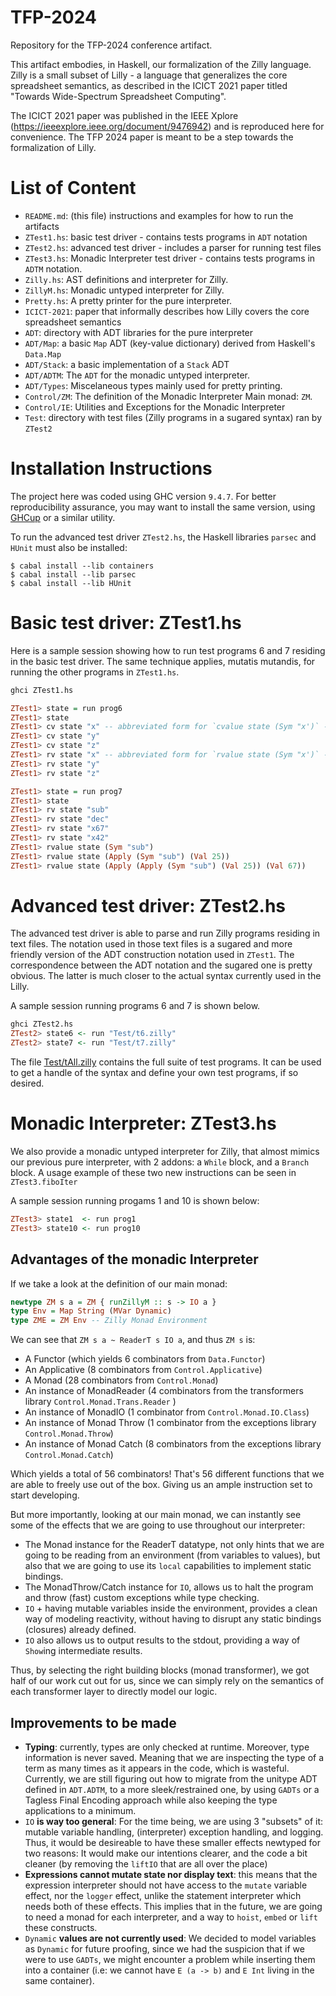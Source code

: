 # TFP-2024

Repository for the TFP-2024 conference artifact.

This artifact embodies, in Haskell, our formalization of the Zilly language. Zilly is a small 
subset of Lilly - a language that generalizes the core spreadsheet semantics, as described in 
the ICICT 2021 paper titled "Towards Wide-Spectrum Spreadsheet Computing".

The ICICT 2021 paper was published  in the IEEE Xplore (https://ieeexplore.ieee.org/document/9476942)
and is reproduced here for convenience. The TFP 2024 paper is meant to be a step towards the formalization of Lilly.

# List of Content

- `README.md`: (this file) instructions and examples for how to run the artifacts
- `ZTest1.hs`: basic test driver - contains tests programs in `ADT` notation
- `ZTest2.hs`: advanced test driver - includes a parser for running test files
- `ZTest3.hs`: Monadic Interpreter test driver - contains tests programs in `ADTM` notation.
- `Zilly.hs`: AST definitions and interpreter for Zilly.
- `ZillyM.hs`: Monadic untyped interpreter for Zilly.
- `Pretty.hs`: A pretty printer for the pure interpreter.
- `ICICT-2021`: paper that informally describes how Lilly covers the core spreadsheet semantics
- `ADT`: directory with ADT libraries for the pure interpreter
- `ADT/Map`: a basic `Map` ADT (key-value dictionary) derived from Haskell's `Data.Map`
- `ADT/Stack`: a basic implementation of a `Stack` ADT
- `ADT/ADTM`: The `ADT` for the monadic untyped interpreter.
- `ADT/Types`: Miscelaneous types mainly used for pretty printing.
- `Control/ZM`: The definition of the Monadic Interpreter Main monad: `ZM`.
- `Control/IE`: Utilities and Exceptions for the Monadic Interpreter
- `Test`: directory with test files (Zilly programs in a sugared syntax) ran by `ZTest2`


# Installation Instructions

The project here was coded using GHC version `9.4.7`. For better reproducibility assurance, you may want 
to install the same version, using [GHCup](https://www.haskell.org/ghcup/install/) or a similar utility.

To run the advanced test driver `ZTest2.hs`, the Haskell libraries `parsec` and `HUnit` must also be installed:

```
$ cabal install --lib containers
$ cabal install --lib parsec
$ cabal install --lib HUnit
```

# Basic test driver: ZTest1.hs

Here is a sample session showing how to run test programs 6 and 7 residing in the basic test driver.
The same technique applies, mutatis mutandis, for running the other programs in `ZTest1.hs`.

``` haskell
ghci ZTest1.hs

ZTest1> state = run prog6
ZTest1> state
ZTest1> cv state "x" -- abbreviated form for `cvalue state (Sym "x')` - computes the c-value of "x"
ZTest1> cv state "y"
ZTest1> cv state "z"
ZTest1> rv state "x" -- abbreviated form for `rvalue state (Sym "x')` - computes the r-value of "x" 
ZTest1> rv state "y"
ZTest1> rv state "z"

ZTest1> state = run prog7
ZTest1> state
ZTest1> rv state "sub"
ZTest1> rv state "dec"
ZTest1> rv state "x67"
ZTest1> rv state "x42"
ZTest1> rvalue state (Sym "sub")
ZTest1> rvalue state (Apply (Sym "sub") (Val 25))
ZTest1> rvalue state (Apply (Apply (Sym "sub") (Val 25)) (Val 67))
```
# Advanced test driver: ZTest2.hs

The advanced test driver is able to parse and run Zilly programs residing in text files. The notation
used in those text files is a sugared and more friendly version of the ADT construction notation used 
in `ZTest1`. The correspondence between the ADT notation and the sugared one is pretty obvious. The 
latter is much closer to the actual syntax currently used in the Lilly.

A sample session running programs 6 and 7 is shown below.

```haskell
ghci ZTest2.hs
ZTest2> state6 <- run "Test/t6.zilly"
ZTest2> state7 <- run "Test/t7.zilly"
```

The file [Test/tAll.zilly](./Test/tAll.zilly) contains the full suite of test programs. It can be
used to get a handle of the syntax and define your own test programs, if so desired.

# Monadic Interpreter: ZTest3.hs

We also provide a monadic untyped interpreter for Zilly, that almost mimics our previous pure interpreter, with 2 addons: a `While` block, and a `Branch` block. A usage example of these two new instructions can be seen in `ZTest3.fiboIter`

A sample session running progams 1 and 10 is shown below:

```haskell
ZTest3> state1  <- run prog1
ZTest3> state10 <- run prog10
```

## Advantages of the monadic Interpreter

If we take a look at the definition of our main monad:

```haskell
newtype ZM s a = ZM { runZillyM :: s -> IO a }
type Env = Map String (MVar Dynamic)
type ZME = ZM Env -- Zilly Monad Environment
```

We can see that `ZM s a ~ ReaderT s IO a`, and thus `ZM s` is:

- A Functor (which yields 6 combinators from `Data.Functor`)
- An Applicative (8 combinators from `Control.Applicative`)
- A Monad (28 combinators from `Control.Monad`)
- An instance of MonadReader (4 combinators from the transformers library `Control.Monad.Trans.Reader` )
- An instance of MonadIO (1 combinator from `Control.Monad.IO.Class`)
- An instance of Monad Throw (1 combinator from the exceptions library `Control.Monad.Throw`)
- An instance of Monad Catch (8 combinators from the exceptions library `Control.Monad.Catch`)

Which yields a total of 56 combinators! That's 56 different functions that we are able to freely use out of the box. Giving us an ample instruction set to start developing.

But more importantly, looking at our main monad, we can instantly see some of the effects that we are going to use throughout our interpreter:

- The Monad instance for the ReaderT datatype, not only hints that we are going to be reading from an environment (from variables to values), but also that we are going to use its `local` capabilities to implement static bindings.
- The MonadThrow/Catch instance for `IO`, allows us to halt the program and throw (fast) custom exceptions while type checking.
- `IO` + having mutable variables inside the environment, provides a clean way of modeling reactivity, without having to disrupt any static bindings (closures) already defined.
- `IO` also allows us to output results to the stdout, providing a way of `Show`ing intermediate results.

Thus, by selecting the right building blocks (monad transformer), we got half of our work cut out for us, since we can simply rely on the semantics of each transformer layer to directly model our logic.

## Improvements to be made

- **Typing**: currently, types are only checked at runtime. Moreover, type information is never saved. Meaning that we are inspecting the type of a term as many times as it appears in the code, which is wasteful. Currently, we are still figuring out how to migrate from the unitype ADT defined in `ADT.ADTM`, to a more sleek/restrained one, by using `GADTs` or a Tagless Final Encoding approach while also keeping the type applications to a minimum.
- `IO` **is way too general**: For the time being, we are using 3 "subsets" of it: mutable variable handling, (interpreter) exception handling, and logging. Thus, it would be desireable to have these smaller effects newtyped for two reasons: It would make our intentions clearer, and the code a bit cleaner (by removing the `liftIO` that are all over the place)
- **Expressions cannot mutate state nor display text**: this means that the expression interpreter should not have access to the `mutate` variable effect, nor the `logger` effect, unlike the statement interpreter which needs both of these effects. This implies that in the future, we are going to need a monad for each interpreter, and a  way to `hoist`, `embed` or `lift` these constructs.
- `Dynamic` **values are not currently used**: We decided to model variables as `Dynamic` for future proofing, since we had the suspicion that if we were to use `GADTs`, we might encounter a problem while inserting them into a container (i.e: we cannot have `E (a -> b)` and `E Int` living in the same container).


